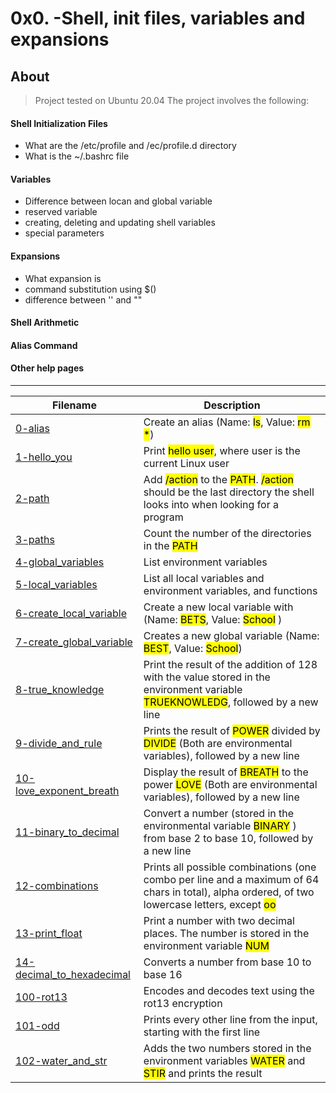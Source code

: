 # 0x0. -Shell, init files, variables and expansions

## About
> Project tested on Ubuntu 20.04
> The project involves the following:

#### Shell Initialization Files
- What are the /etc/profile and /ec/profile.d directory
- What is the ~/.bashrc file

#### Variables
- Difference between locan and global variable
- reserved variable
- creating, deleting and updating shell variables
- special parameters

#### Expansions
- What expansion is
- command substitution using $()
- difference between '' and ""

#### Shell Arithmetic

#### Alias Command

#### Other help pages

<hr>

| Filename | Description |
| -------- | ----------- |
| [0-alias](./0-alis) | Create an alias (Name: <mark>ls</mark>, Value: <mark>rm \*</mark>) |
| [1-hello_you](./1-hello_you) | Print <mark>hello user</mark>, where user is the current Linux user |
| [2-path](./2-path) | Add <mark>/action</mark> to the <mark>PATH</mark>. <mark>/action</mark> should be the last directory the shell looks into when looking for a program |
  | [3-paths](./3-paths) | Count the number of the directories in the <mark>PATH</mark> |
| [4-global_variables](./4-global_variables) | List environment variables |
| [5-local_variables](./5-local_variables) | List all local variables and environment variables, and functions |
| [6-create_local_variable](./6-create_local_variable) | Create a new local variable with (Name: <mark>BETS</mark>, Value: <mark>School</mark> ) |
| [7-create_global_variable](./7-create_global_variable) | Creates a new global variable (Name: <mark>BEST</mark>, Value: <mark>School</mark>) |
| [8-true_knowledge](./8-true_knowledge) | Print the result of the addition of 128 with the value stored in the environment variable <mark>TRUEKNOWLEDG</mark>, followed by a new line |
| [9-divide_and_rule](./9-divide_and_rule) | Prints the result of <mark>POWER</mark> divided by <mark>DIVIDE</mark> (Both are environmental variables), followed by a new line |
| [10-love_exponent_breath](./10-love_exponent_breath) | Display the result of <mark>BREATH</mark> to the power <mark>LOVE</mark> (Both are environmental variables), followed by a new line |
| [11-binary_to_decimal](./11-binary_to_decimal) | Convert a number (stored in the environmental variable <mark>BINARY</mark> ) from base 2 to base 10, followed by a new line |
| [12-combinations](./12-combinations) | Prints all possible combinations (one combo per line and a maximum of 64 chars in total), alpha ordered, of two lowercase letters, except <mark>oo</mark> |
| [13-print_float](./13-print_float) | Print a number with two decimal places. The number is stored in the environment variable <mark>NUM</mark> |
| [14-decimal_to_hexadecimal](./14-decimal_to_hexadecimal) | Converts a number from base 10 to base 16 |
| [100-rot13](./100-rot13) | Encodes and decodes text using the rot13 encryption |
| [101-odd](./101-odd) | Prints every other line from the input, starting with the first line |
| [102-water_and_str](./102-water_and_str) | Adds the two numbers stored in the environment variables <mark>WATER</mark> and <mark>STIR</mark> and prints the result |
